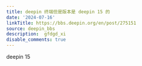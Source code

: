 ```yaml
---
title: deepin 终端但是版本是 deepin 15 的
date: '2024-07-16'
linkTitle: https://bbs.deepin.org/en/post/275151
source: deepin_bbs
description:  gfdgd_xi 
disable_comments: true
---
```

deepin 15 
